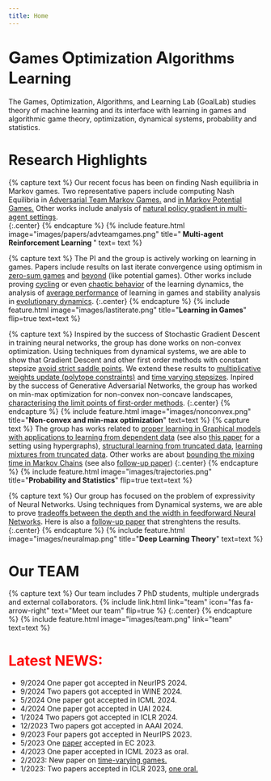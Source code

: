 ```yaml
---
title: Home
---
```


<h1> <span STYLE="font-size:25.0pt">G</span>ames <span STYLE="font-size:25.0pt">O</span>ptimization <span STYLE="font-size:25.0pt">A</span>lgorithms <span STYLE="font-size:25.0pt">L</span>earning </h1>

The Games, Optimization, Algorithms, and Learning Lab (GoalLab) studies theory of machine learning  and its interface with learning in games and algorithmic game theory, optimization, dynamical systems, probability and statistics.

# Research Highlights
{% capture text %}
Our recent focus has been on finding Nash equilibria in Markov games. Two representative papers include computing Nash Equilibria in [Adversarial Team Markov Games.](https://arxiv.org/abs/2208.02204) and [in Markov Potential Games.](https://arxiv.org/abs/2106.01969) Other works include analysis of [natural policy gradient in multi-agent settings](https://arxiv.org/abs/2110.10614).<br/>
{:.center}
{% endcapture %}
{%
  include feature.html
  image="images/papers/advteamgames.png"
  title="<strong> Multi-agent Reinforcement Learning </strong>"
  text= text
%}

{% capture text %}
The PI and the group is actively working on learning in games. Papers include results on last iterate convergence using optimism in [zero-sum games](https://arxiv.org/abs/1807.04252) and [beyond](https://arxiv.org/abs/2203.12056) (like potential games). Other works include proving [cycling](https://arxiv.org/abs/1710.11249) or even [chaotic behavior](https://arxiv.org/abs/1703.01138) of the learning dynamics, the analysis of [average performance](https://arxiv.org/abs/1403.3885) of learning in games and stability analysis in [evolutionary dynamics](https://arxiv.org/abs/1408.6270). 
{:.center}
{% endcapture %}
{%
  include feature.html
  image="images/lastiterate.png"
  title="<strong>Learning in Games</strong>"
  flip=true
  text=text
%}

{% capture text %}
Inspired by the success of Stochastic Gradient Descent in training neural networks, the group has done works on non-convex optimization. Using techniques from dynamical systems, we are able to show that Gradient Descent and other first order methods with constant stepsize [avoid strict saddle points](https://arxiv.org/abs/1710.07406). We extend these results to [multiplicative weights update (polytope constraints)](https://arxiv.org/abs/1810.05355) and [time varying stepsizes](https://arxiv.org/abs/1906.07772). Inpired by the success of Generative Adversarial Networks, the group has worked on min-max optimization for non-convex non-concave landscapes, [characterising the limit points of first-order methods](https://arxiv.org/abs/1807.03907).
{:.center}
{% endcapture %}
{%
  include feature.html
  image="images/nonconvex.png"
  title="<strong>Non-convex and min-max optimization</strong>"
  text=text
%}
{% capture text %}
The group has works related to [proper learning in Graphical models with applications to learning from dependent data](https://arxiv.org/abs/1905.03353) (see also [this paper](https://arxiv.org/abs/2003.08259) for a setting using hypergraphs), [structural learning from truncated data](https://arxiv.org/abs/2006.09735), [learning mixtures from truncated data](https://arxiv.org/abs/1902.06958). Other works are about [bounding the mixing time in Markov Chains](https://arxiv.org/abs/1411.6322) (see also [follow-up paper](https://panageas.github.io/files/dsmc.pdf)) 
{:.center}
{% endcapture %}
{%
  include feature.html
  image="images/trajectories.png"
  title="<strong>Probability and Statistics</strong>"
  flip=true
  text=text
%}

{% capture text %}
Our group has focused on the problem of expressivity of Neural Networks. Using techniques from Dynamical systems, we are able to prove [tradeoffs between the depth and the width in feedforward Neural Networks](https://arxiv.org/abs/1912.04378). Here is also a [follow-up paper](https://arxiv.org/abs/2003.00777) that strenghtens the results.
{:.center}
{% endcapture %}
{%
  include feature.html
  image="images/neuralmap.png"
  title="<strong>Deep Learning Theory</strong>"
  text=text
%}
# Our TEAM
{% capture text %}
Our team includes 7 PhD students, multiple undergrads and external collaborators.
{%
  include link.html
  link="team"
  icon="fas fa-arrow-right"
  text="Meet our team"
  flip=true
%}
{:.center}
{% endcapture %}
{%
  include feature.html
  image="images/team.png"
  link="team"
  text=text
%}

# <font color="red">Latest NEWS:</font>
  <ul>
    <li> 9/2024 One paper got accepted in NeurIPS 2024. </li>
    <li> 9/2024 Two papers got accepted in WINE 2024. </li>
    <li> 5/2024 One paper got accepted in ICML 2024. </li>
    <li> 4/2024 One paper got accepted in UAI 2024. </li>
    <li> 1/2024 Two papers got accepted in ICLR 2024. </li>
    <li> 12/2023 Two papers got accepted in AAAI 2024.</li>
    <li> 9/2023 Four papers got accepted in NeurIPS 2023.</li>
    <li> 5/2023 One <a href="https://arxiv.org/abs/2301.02129">
    paper</a> accepted in EC 2023. </li>
  <li> 4/2023 One paper accepted in ICML 2023 as oral. </li>
<li>2/2023: New paper on <a href="https://arxiv.org/abs/2301.11241">
        time-varying games.</a> </li>
<li>1/2023: Two papers accepted in ICLR 2023, <a href="https://arxiv.org/abs/2208.02204"> one oral.</a></li>
    </ul>
